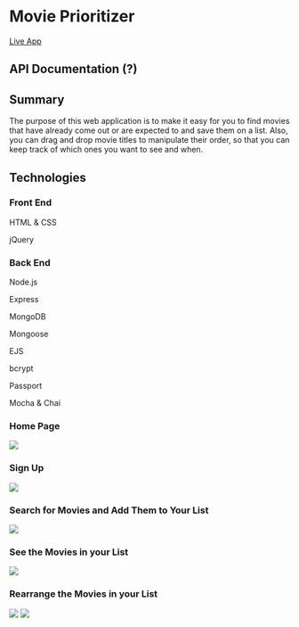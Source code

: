 <h1>Movie Prioritizer</h1>
<a target="_blank" href="https://radiant-wave-64843.herokuapp.com/">Live App</a>
<h2>API Documentation (?)</h2>

<h2>Summary</h2>
<p>The purpose of this web application is to make it easy for you to find movies that have already come out or are expected to and save them on a list. Also, you can drag and drop movie titles to manipulate their order, so that you can keep track of which ones you want to see and when.</p>

<h2>Technologies</h2>
<h3>Front End</h3>
<p>HTML & CSS</p>
<p>jQuery</p>

<h3>Back End</h3>
<p>Node.js</p>
<p>Express</p>
<p>MongoDB</p>
<p>Mongoose</p>
<p>EJS</p>
<p>bcrypt</p>
<p>Passport</p>
<p>Mocha & Chai</p>

<h3>Home Page</h3>
<img src="https://lh3.googleusercontent.com/-bQb1ac8tVhY/W1-leZtgRaI/AAAAAAAAHaw/JCTrcr5e8CwSgQJWwhGhMGdhZdhkos2ZQCL0BGAYYCw/h768/2018-07-30.png">

<h3>Sign Up</h3>
<img src="https://lh3.googleusercontent.com/-YoIcT_1srkM/W1-mAVQmeAI/AAAAAAAAHa4/7leJpJSmmVkcuVS_cKbTSTcI5m8_AUH6QCL0BGAYYCw/h768/2018-07-30.png">

<h3>Search for Movies and Add Them to Your List</h3>
<img src="https://lh3.googleusercontent.com/-Rm-oaCuIQww/W1-mahq3AWI/AAAAAAAAHbA/KyLSKNWXprkOreBer3d0Ycw67S-qhaS9gCL0BGAYYCw/h768/2018-07-30.png">

<h3>See the Movies in your List</h3>
<img src="https://lh3.googleusercontent.com/--ZO-9wrdvWA/W1-nFpRS6fI/AAAAAAAAHbM/SFoWTYlnnBM9vFRLMbB9bQ-wGwZP4kuOACL0BGAYYCw/h768/2018-07-30.png">

<h3>Rearrange the Movies in your List</h3>
<img src="https://lh3.googleusercontent.com/-_kebfilOk5I/W1-nZLE3mQI/AAAAAAAAHbU/Fny8f2J1LWMNhhPwk2vPcDRi-IOS5SieQCL0BGAYYCw/h768/2018-07-30.png">
<img src="https://lh3.googleusercontent.com/-05EkkP1laq0/W1-no0paRPI/AAAAAAAAHbY/wR8yFAQU94Mp-Iq2Jr6YmWhKAK2QLMOJACL0BGAYYCw/h768/2018-07-30.png">
